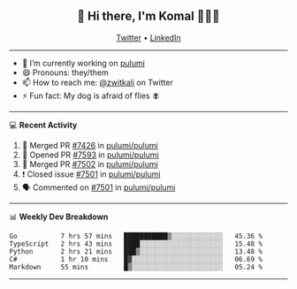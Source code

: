 <h2 align="center"> 👋 Hi there, I'm Komal 🧑🏾‍💻 </h2>
<p align="center">
    <a href="https://twitter.com/zwitkali">Twitter</a> •
    <a href="https://www.linkedin.com/in/komal-ali/">LinkedIn</a>
</p>

--------

- 🔭 I’m currently working on [pulumi](https://github.com/pulumi/pulumi)
- 😄 Pronouns: they/them
- 📫 How to reach me: [@zwitkali](https://twitter.com/zwitkali) on Twitter
- ⚡ Fun fact: My dog is afraid of flies 🪰

--------
💻 **Recent Activity**

<!--START_SECTION:activity-->
1. 🎉 Merged PR [#7426](https://github.com/pulumi/pulumi/pull/7426) in [pulumi/pulumi](https://github.com/pulumi/pulumi)
2. 💪 Opened PR [#7593](https://github.com/pulumi/pulumi/pull/7593) in [pulumi/pulumi](https://github.com/pulumi/pulumi)
3. 🎉 Merged PR [#7502](https://github.com/pulumi/pulumi/pull/7502) in [pulumi/pulumi](https://github.com/pulumi/pulumi)
4. ❗️ Closed issue [#7501](https://github.com/pulumi/pulumi/issues/7501) in [pulumi/pulumi](https://github.com/pulumi/pulumi)
5. 🗣 Commented on [#7501](https://github.com/pulumi/pulumi/issues/7501) in [pulumi/pulumi](https://github.com/pulumi/pulumi)
<!--END_SECTION:activity-->

--------

📊 **Weekly Dev Breakdown**
<!--START_SECTION:waka-->
```text
Go           7 hrs 57 mins   ███████████▒░░░░░░░░░░░░░   45.36 % 
TypeScript   2 hrs 43 mins   ████░░░░░░░░░░░░░░░░░░░░░   15.48 % 
Python       2 hrs 21 mins   ███▒░░░░░░░░░░░░░░░░░░░░░   13.48 % 
C#           1 hr 10 mins    █▓░░░░░░░░░░░░░░░░░░░░░░░   06.69 % 
Markdown     55 mins         █▒░░░░░░░░░░░░░░░░░░░░░░░   05.24 % 
```
<!--END_SECTION:waka-->

--------